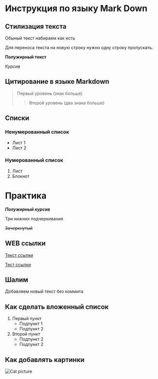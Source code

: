 # Инструкция по языку Mark Down

## Стилизация текста

Обыный текст набираем как есть

Для переноса текста на новую строку нужно одну строку пропускать. 

**Полужирный текст**

*Курсив*

## Цитирование в языке Markdown
> Первый уровень (знак больше)
>> Второй уровень (два знака больше)

## Списки
### Ненумерованный список
* Лист 1
* Лист 2

### Нумерованный список
1. Лист 
2. Блокнот

# Практика

___Полужирный курсив___

Три нижних подчеркивания

~~Зачеркнутый~~

## WEB ссылки
[Текст ссылки](https://www.example.com)

[Тест ссылки](http.example.com "Всплывающая подсказка")

## Шалим
Добавляем новый текст без коммита

## Как сделать вложенный список

1. Первый пункт
    - Подпункт 1
    - Подпункт 2
2. Второй пункт
    - Подпункт 2
    - Подпункт 2

## Как добавлять картинки

![Cat picture](https://www.pexels.com/photo/short-fur-gray-cat-207166/)




